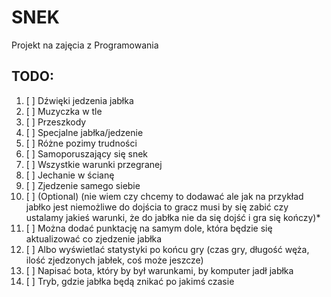 # SNEK
Projekt na zajęcia z Programowania
## TODO:
1. [ ] Dźwięki jedzenia jabłka
2. [ ] Muzyczka w tle
3. [ ] Przeszkody
4. [ ] Specjalne jabłka/jedzenie
5. [ ] Różne pozimy trudności
6. [ ] Samoporuszający się snek
7. [ ] Wszystkie warunki przegranej
8. [ ] Jechanie w ścianę
9. [ ] Zjedzenie samego siebie
10. [ ] \(Optional) (nie wiem czy chcemy to dodawać ale jak na przykład jabłko jest niemożliwe do dojścia to gracz musi by się zabić czy ustalamy jakieś warunki, że do jabłka nie da się dojść i gra się kończy)*
11. [ ] Można dodać punktację na samym dole, która będzie się aktualizować co zjedzenie jabłka
12. [ ] Albo wyświetlać statystyki po końcu gry (czas gry, długość węża, ilość zjedzonych jabłek, coś może jeszcze)
13. [ ] Napisać bota, który by był warunkami, by komputer jadł jabłka
14. [ ] Tryb, gdzie jabłka będą znikać po jakimś czasie
